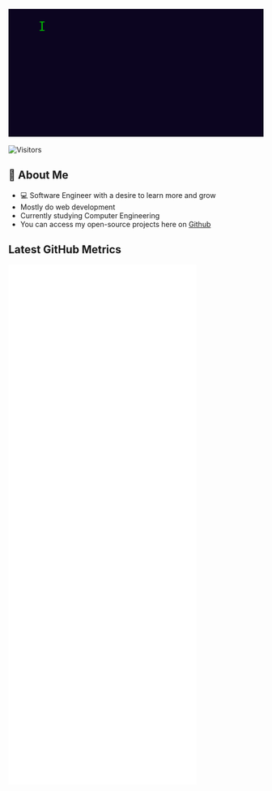 ![Header](/messagif.gif)

![Visitors](https://vbr.wocr.tk/badge?page_id=bayaan-nasir.bayaan-nasir)

## 📖 About Me
- 💻 Software Engineer with a desire to learn more and grow
- Mostly do web development 
- Currently studying Computer Engineering
- You can access my open-source projects here on [Github](https://github.com/bayaan-nasir)

## Latest GitHub Metrics
![Metrics](/github-metrics.svg)
